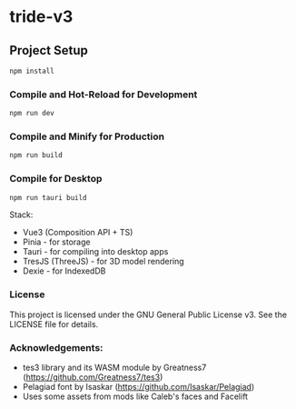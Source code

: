 # tride-v3

## Project Setup

```sh
npm install
```

### Compile and Hot-Reload for Development

```sh
npm run dev
```

### Compile and Minify for Production

```sh
npm run build
```

### Compile for Desktop

```sh
npm run tauri build
```

Stack: 
- Vue3 (Composition API + TS)
- Pinia - for storage
- Tauri - for compiling into desktop apps
- TresJS (ThreeJS) - for 3D model rendering
- Dexie - for IndexedDB

### License
This project is licensed under the GNU General Public License v3. See the LICENSE file for details.

### Acknowledgements:
- tes3 library and its WASM module by Greatness7 (https://github.com/Greatness7/tes3)
- Pelagiad font by Isaskar (https://github.com/Isaskar/Pelagiad)
- Uses some assets from mods like Caleb's faces and Facelift
